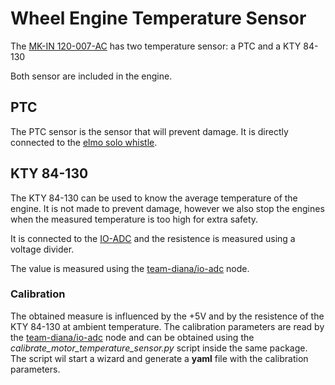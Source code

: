 # Wheel Engine Temperature Sensor

The [MK-IN 120-007-AC](wheel_engine.md) has two temperature sensor: a PTC and a KTY 84-130

Both sensor are included in the engine.

## PTC

The PTC sensor is the sensor that will prevent damage. It is directly connected to the [elmo solo whistle](elmo_solo_whistle.md).

## KTY 84-130

The KTY 84-130 can be used to know the average temperature of the engine. It is not made to prevent damage, however we also
stop the engines when the measured temperature is too high for extra safety.

It is connected to the [IO-ADC](./io_adb_pcb.md) and the resistence is measured using a voltage divider.

The value is measured using the [team-diana/io-adc](https://github.com/team-diana/io-adc) node.

### Calibration

The obtained measure is influenced by the +5V and by the resistence of the KTY 84-130 at ambient temperature.
The calibration parameters are read by the [team-diana/io-adc](https://github.com/team-diana/io-adc) node and can be obtained using the *calibrate_motor_temperature_sensor.py* script inside the same package. The script wil start a wizard and generate a **yaml** file with the calibration parameters.

